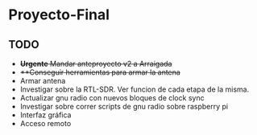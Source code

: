 # Proyecto-Final

## TODO

- ~~**Urgente** Mandar anteproyecto v2 a Arraigada~~
- ~~**Conseguir herramientas para armar la antena~~
- Armar antena
- Investigar sobre la RTL-SDR. Ver funcion de cada etapa de la misma.
- Actualizar gnu radio con nuevos bloques de clock sync
- Investigar sobre correr scripts de gnu radio sobre raspberry pi
- Interfaz gráfica
- Acceso remoto
